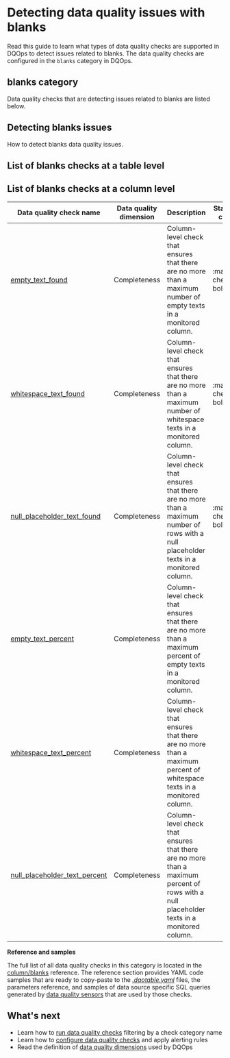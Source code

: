 # Detecting data quality issues with blanks
Read this guide to learn what types of data quality checks are supported in DQOps to detect issues related to blanks.
The data quality checks are configured in the `blanks` category in DQOps.

## blanks category
Data quality checks that are detecting issues related to blanks are listed below.

## Detecting blanks issues
How to detect blanks data quality issues.

## List of blanks checks at a table level

## List of blanks checks at a column level
| Data quality check name | Data quality dimension | Description | Standard check |
|-------------------------|------------------------|-------------|-------|
|[empty_text_found](../../checks/column/blanks/empty-text-found.md)|Completeness|Column-level check that ensures that there are no more than a maximum number of empty texts in a monitored column.|:material-check-bold:|
|[whitespace_text_found](../../checks/column/blanks/whitespace-text-found.md)|Completeness|Column-level check that ensures that there are no more than a maximum number of whitespace texts in a monitored column.|:material-check-bold:|
|[null_placeholder_text_found](../../checks/column/blanks/null-placeholder-text-found.md)|Completeness|Column-level check that ensures that there are no more than a maximum number of rows with a null placeholder texts in a monitored column.|:material-check-bold:|
|[empty_text_percent](../../checks/column/blanks/empty-text-percent.md)|Completeness|Column-level check that ensures that there are no more than a maximum percent of empty texts in a monitored column.| |
|[whitespace_text_percent](../../checks/column/blanks/whitespace-text-percent.md)|Completeness|Column-level check that ensures that there are no more than a maximum percent of whitespace texts in a monitored column.| |
|[null_placeholder_text_percent](../../checks/column/blanks/null-placeholder-text-percent.md)|Completeness|Column-level check that ensures that there are no more than a maximum percent of rows with a null placeholder texts in a monitored column.| |


**Reference and samples**

The full list of all data quality checks in this category is located in the [column/blanks](../../checks/column/blanks/index.md) reference.
The reference section provides YAML code samples that are ready to copy-paste to the [*.dqotable.yaml*](../../reference/yaml/TableYaml.md) files,
the parameters reference, and samples of data source specific SQL queries generated by [data quality sensors](../definition-of-data-quality-sensors.md)
that are used by those checks.

## What's next
- Learn how to [run data quality checks](../running-data-quality-checks.md#targeting-a-category-of-checks) filtering by a check category name
- Learn how to [configure data quality checks](../configuring-data-quality-checks-and-rules.md) and apply alerting rules
- Read the definition of [data quality dimensions](../data-quality-dimensions.md) used by DQOps
